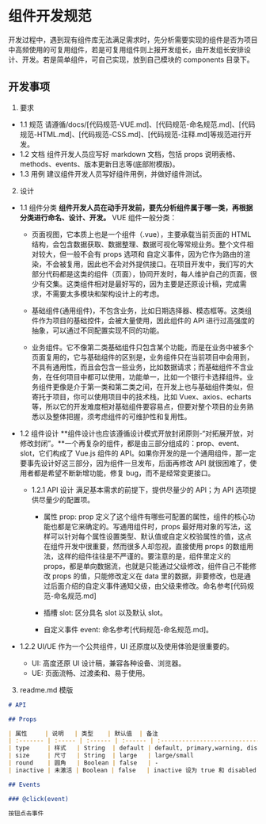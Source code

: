 # 组件开发规范

开发过程中，遇到现有组件库无法满足需求时，先分析需要实现的组件是否为项目中高频使用的可复用组件，若是可复用组件则上报开发组长，由开发组长安排设计、开发。若是简单组件，可自己实现，放到自己模块的 components 目录下。

## 开发事项

1. 要求

- 1.1 规范
  请遵循/docs/[代码规范-VUE.md]、[代码规范-命名规范.md]、[代码规范-HTML.md]、[代码规范-CSS.md]、[代码规范-注释.md]等规范进行开发。
- 1.2 文档
  组件开发人员应写好 markdown 文档，包括 props 说明表格、methods、events、版本更新日志等(底部附模版)。
- 1.3 用例
  建议组件开发人员写好组件用例，并做好组件测试。

2. 设计

- 1.1 组件分类
  **组件开发人员在动手开发前，要先分析组件属于哪一类，再根据分类进行命名、设计、开发。**
  VUE 组件一般分类：

  - 页面视图，它本质上也是一个组件（.vue），主要承载当前页面的 HTML 结构，会包含数据获取、数据整理、数据可视化等常规业务。整个文件相对较大，但一般不会有 props 选项和 自定义事件，因为它作为路由的渲染，不会被复用，因此也不会对外提供接口。在项目开发中，我们写的大部分代码都是这类的组件（页面），协同开发时，每人维护自己的页面，很少有交集。这类组件相对是最好写的，因为主要是还原设计稿，完成需求，不需要太多模块和架构设计上的考虑。

  - 基础组件(通用组件)，不包含业务，比如日期选择器、模态框等。这类组件作为项目的基础控件，会被大量使用，因此组件的 API 进行过高强度的抽象，可以通过不同配置实现不同的功能。

  - 业务组件。它不像第二类基础组件只包含某个功能，而是在业务中被多个页面复用的，它与基础组件的区别是，业务组件只在当前项目中会用到，不具有通用性，而且会包含一些业务，比如数据请求；而基础组件不含业务，在任何项目中都可以使用，功能单一，比如一个银行卡选择组件。业务组件更像是介于第一类和第二类之间，在开发上也与基础组件类似，但寄托于项目，你可以使用项目中的技术栈，比如 Vuex、axios、echarts 等，所以它的开发难度相对基础组件要容易点，但要对整个项目的业务熟悉以及整体把握，须考虑组件的可维护性和复用性。

- 1.2 组件设计
  **组件设计也应该遵循设计模式开放封闭原则-“对拓展开放，对修改封闭”。**一个再复杂的组件，都是由三部分组成的：prop、event、slot，它们构成了 Vue.js 组件的 API。如果你开发的是一个通用组件，那一定要事先设计好这三部分，因为组件一旦发布，后面再修改 API 就很困难了，使用者都是希望不断新增功能，修复 bug，而不是经常变更接口。

  - 1.2.1 API 设计
    满足基本需求的前提下，提供尽量少的 API；为 API 选项提供尽量少的配置项。

    - 属性 prop: prop 定义了这个组件有哪些可配置的属性，组件的核心功能也都是它来确定的。写通用组件时，props 最好用对象的写法，这样可以针对每个属性设置类型、默认值或自定义校验属性的值，这点在组件开发中很重要，然而很多人却忽视，直接使用 props 的数组用法，这样的组件往往是不严谨的。要注意的是，组件里定义的 props，都是单向数据流，也就是只能通过父级修改，组件自己不能修改 props 的值，只能修改定义在 data 里的数据，非要修改，也是通过后面介绍的自定义事件通知父级，由父级来修改。命名参考[代码规范-命名规范.md]

    - 插槽 slot: 区分具名 slot 以及默认 slot。

    - 自定义事件 event: 命名参考[代码规范-命名规范.md]。

- 1.2.2 UI/UE
  作为一个公共组件，UI 还原度以及使用体验是很重要的。
  - UI: 高度还原 UI 设计稿，兼容各种设备、浏览器。
  - UE: 页面流畅、过渡柔和、易于使用。

3. readme.md 模版

```markdown
# API

## Props

| 属性     | 说明   | 类型    | 默认值  | 备注                                                      |
| :------- | :----- | :------ | :------ | :-------------------------------------------------------- |
| type     | 样式   | String  | default | default, primary,warning, disabled, link                  |
| size     | 尺寸   | String  | large   | large/small                                               |
| round    | 圆角   | Boolean | false   | -                                                         |
| inactive | 未激活 | Boolean | false   | inactive 设为 true 和 disabled 类型的按钮都无法点击...... |

## Events

### @click(event)

按钮点击事件
```
